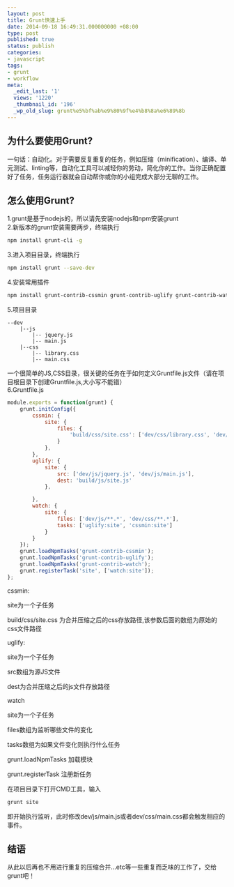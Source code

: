```yaml
---
layout: post
title: Grunt快速上手
date: 2014-09-18 16:49:31.000000000 +08:00
type: post
published: true
status: publish
categories:
- javascript
tags:
- grunt
- workflow
meta:
  _edit_last: '1'
  views: '1220'
  _thumbnail_id: '196'
  _wp_old_slug: grunt%e5%bf%ab%e9%80%9f%e4%b8%8a%e6%89%8b
---
```

## 为什么要使用Grunt?
一句话：自动化。对于需要反复重复的任务，例如压缩（minification）、编译、单元测试、linting等，自动化工具可以减轻你的劳动，简化你的工作。当你正确配置好了任务，任务运行器就会自动帮你或你的小组完成大部分无聊的工作。
## 怎么使用Grunt?
1.grunt是基于nodejs的，所以请先安装nodejs和npm安装grunt   
2.新版本的grunt安装需要两步，终端执行   

```bash
npm install grunt-cli -g
```

3.进入项目目录，终端执行   

```bash
npm install grunt --save-dev
```

4.安装常用插件

```bash
npm install grunt-contrib-cssmin grunt-contrib-uglify grunt-contrib-watch --save-dev
```

5.项目目录

```
--dev
    |--js
        |-- jquery.js
        |-- main.js
    |--css
        |-- library.css
        |-- main.css
```

一个很简单的JS,CSS目录，很关键的任务在于如何定义Gruntfile.js文件（请在项目根目录下创建Gruntfile.js,大小写不能错）   
6.Gruntfile.js

```javascript
module.exports = function(grunt) {
    grunt.initConfig({
        cssmin: {
            site: {
                files: {
                    'build/css/site.css': ['dev/css/library.css', 'dev/css/main.css']
                }
            },
        },
        uglify: {
            site: {
                src: ['dev/js/jquery.js', 'dev/js/main.js'],
                dest: 'build/js/site.js'
            },

        },
        watch: {
            site: {
                files: ['dev/js/**.*', 'dev/css/**.*'],
                tasks: ['uglify:site', 'cssmin:site']
            }
        }
    });
    grunt.loadNpmTasks('grunt-contrib-cssmin');
    grunt.loadNpmTasks('grunt-contrib-uglify');
    grunt.loadNpmTasks('grunt-contrib-watch');
    grunt.registerTask('site', ['watch:site']);
};
```

cssmin:

site为一个子任务

build/css/site.css 为合并压缩之后的css存放路径,该参数后面的数组为原始的css文件路径

uglify:

site为一个子任务

src数组为源JS文件

dest为合并压缩之后的js文件存放路径

watch

site为一个子任务

files数组为监听哪些文件的变化

tasks数组为如果文件变化则执行什么任务

grunt.loadNpmTasks 加载模块

grunt.registerTask 注册新任务

在项目目录下打开CMD工具，输入

```bash
grunt site
```

即开始执行监听，此时修改dev/js/main.js或者dev/css/main.css都会触发相应的事件。

## 结语
从此以后再也不用进行重复的压缩合并...etc等一些重复而乏味的工作了，交给grunt吧！